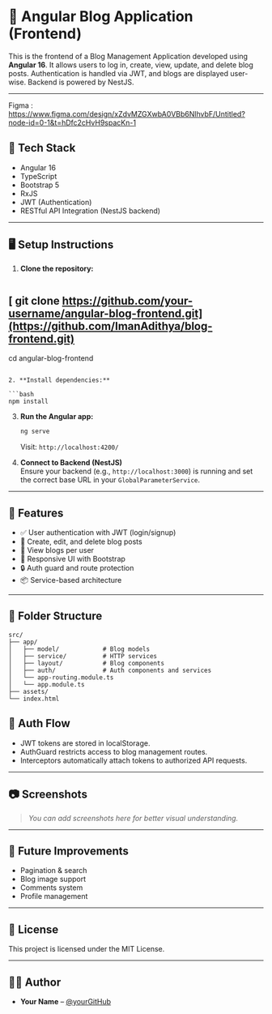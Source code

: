 # 📝 Angular Blog Application (Frontend)

This is the frontend of a Blog Management Application developed using **Angular 16**. It allows users to log in, create, view, update, and delete blog posts. Authentication is handled via JWT, and blogs are displayed user-wise. Backend is powered by NestJS.

---
Figma : https://www.figma.com/design/xZdvMZGXwbA0VBb6NlhvbF/Untitled?node-id=0-1&t=hDfc2cHvH9spacKn-1

## 🔧 Tech Stack

- Angular 16
- TypeScript
- Bootstrap 5
- RxJS
- JWT (Authentication)
- RESTful API Integration (NestJS backend)

---

## 🖥️ Setup Instructions

1. **Clone the repository:**

   ```bash
  [ git clone https://github.com/your-username/angular-blog-frontend.git](https://github.com/ImanAdithya/blog-frontend.git)
  ---
   cd angular-blog-frontend
   ```

2. **Install dependencies:**

   ```bash
   npm install
   ```

3. **Run the Angular app:**

   ```bash
   ng serve
   ```

   Visit: `http://localhost:4200/`

4. **Connect to Backend (NestJS)**  
   Ensure your backend (e.g., `http://localhost:3000`) is running and set the correct base URL in your `GlobalParameterService`.

---

## 🚀 Features

- ✅ User authentication with JWT (login/signup)
- 📝 Create, edit, and delete blog posts
- 👤 View blogs per user
- 💬 Responsive UI with Bootstrap
- 🔒 Auth guard and route protection
- 📦 Service-based architecture

---

## 📁 Folder Structure

```
src/
├── app/
│   ├── model/            # Blog models
│   ├── service/          # HTTP services
│   ├── layout/           # Blog components
│   ├── auth/             # Auth components and services
│   └── app-routing.module.ts
│   └── app.module.ts
├── assets/
└── index.html
```
## 🔐 Auth Flow

- JWT tokens are stored in localStorage.
- AuthGuard restricts access to blog management routes.
- Interceptors automatically attach tokens to authorized API requests.

---

## 📷 Screenshots

> _You can add screenshots here for better visual understanding._

---

## 🧪 Future Improvements

- Pagination & search
- Blog image support
- Comments system
- Profile management

---

## 📄 License

This project is licensed under the MIT License.

---

## 👨‍💻 Author

- **Your Name** – [@yourGitHub](https://github.com/your-username)
